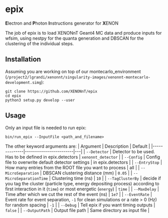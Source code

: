 # epix

**E**lectron and **P**hoton **I**nstructions generator for **X**ENON

The job of epix is to load XENONnT Geant4 MC data and produce inputs for wfsim, using nestpy for the quanta generation and DBSCAN for the clustering of the individual steps.

## Installation

Assuming you are working on top of our montecarlo_environment (`/project2/lgrandi/xenonnt/singularity-images/xenonnt-montecarlo-development.simg`):
```
git clone https://github.com/XENONnT/epix
cd epix
python3 setup.py develop --user
```

## Usage

Only an input file is needed to run epix:
```
bin/run_epix --InputFile <path_and_filename>
```
The other keyword arguments are:
| Argument | Description | Default |
|--------------|------------------------|---|
| `--Detector`  | Detector to be used. Has to be defined in epix.detectors | `xenonnt_detector` |
| `--Config`  | Config file to overwrite default detector settings | in epix.detectors |
| `--EntryStop`  | How many entries from the ROOT file you want to process | all |
| `--MicroSeparation`  | DBSCAN clustering distance (mm) | `0.05` |
| `--MicroSeparationTime`  | Clustering time (ns) | `10` |
| `--TagClusterBy`  | decide if you tag the cluster (particle type, energy depositing process) according to first interaction in it (`time`) or most energetic (`energy`) | `time` |
| `--MaxDelay`  | Time after which we cut the rest of the event (ns) | `1e7` |
| `--EventRate`  | Event rate for event separation, `-1` for clean simulations or a rate > 0 (Hz) for random spacing | `-1` |
| `--Debug`  | Tell epix if you want timing outputs | `false` |
| `--OutputPath`  | Output file path | Same directory as input file |